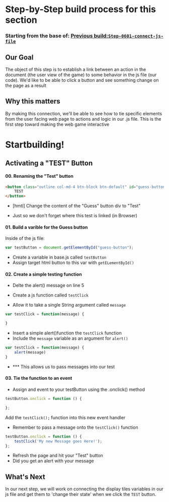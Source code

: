 # Step-by-Step build process for this section

### Starting from the base of: [Previous build:`Step-0601-connect-js-file`](https://github.com/NeuTrix/Hangman-tutorial/tree/master/Lecture-06-connecting-js-display/Step-0601-connect-js-file)

## Our Goal
The object of this step is to establish a link between an action in 
the document (the user view of the game) to some behavior in the js
file (our code).  We'd like to be able to click a button and see 
something change on the page as a result

## Why this matters
By making this connection, we'll be able to see how to tie specific
elements from the user facing web page to actions and logic in our
.js file.  This is the first step toward making the web game interactive



# Startbuilding!
## Activating a "TEST" Button

#### 00. Renaming the "Test" button
```html
<button class="outline col-md-4 btn-block btn-default" id="guess-button">	
	TEST
</button>
```
- [hmtl] Change the content of the "Guess" button div to "Test"

- Just so we don't forget where this test is linked (in Browser)


#### 01. Build a varible for the Guess button
Inside of the js file:
		
```javascript
var testButton = document.getElementById("guess-button");
```
- Create a variable in base.js called `testButton` 
- Assign target html button to this var with `getELementById()`


#### 02. Create a simple testing function 

- Delte the alert() message on line 5 

- Create a js function called `testClick`
- Allow it to take a single String argument called `message`

```javascript
var testClick = function(message) {

}
```
- Insert a simple alert()function the `testClick` function
- Include the `message` variable as an argument for `alert()` 

```javascript
var testClick = function(message) {
	alert(message)
}
```
- *** This allows us to pass messages into our test


#### 03. Tie the function to an event

- Assign and event to your testButton using the .onclick() method

```javascript
testButton.onclick = function () { 

};
```
Add the `testClick();` function into this new event handler
- Remember to pass a message onto the `testClick()` function
```javascript
testButton.onclick = function () { 
	testClick('My new Message goes Here!');
};
```
- Refresh the page and hit your "Test" button
- Did you get an alert with your message

## What's Next

In our next step, we will work on connecting the display tiles variables in our js file and get them to 'change their state' when we click the `TEST` button. 

